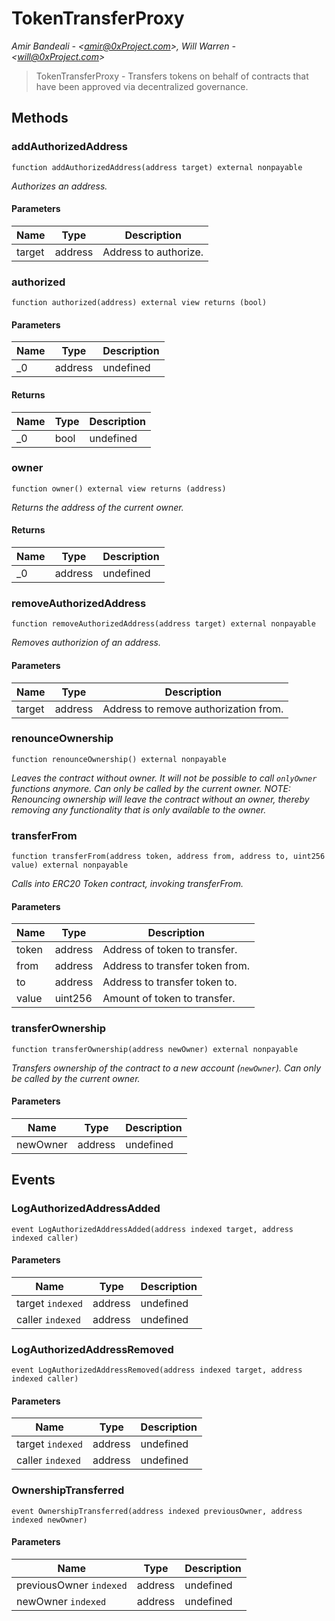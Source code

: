 # TokenTransferProxy

*Amir Bandeali - &lt;amir@0xProject.com&gt;, Will Warren - &lt;will@0xProject.com&gt;*

> TokenTransferProxy - Transfers tokens on behalf of contracts that have been approved via decentralized governance.





## Methods

### addAuthorizedAddress

```solidity
function addAuthorizedAddress(address target) external nonpayable
```



*Authorizes an address.*

#### Parameters

| Name | Type | Description |
|---|---|---|
| target | address | Address to authorize. |

### authorized

```solidity
function authorized(address) external view returns (bool)
```





#### Parameters

| Name | Type | Description |
|---|---|---|
| _0 | address | undefined |

#### Returns

| Name | Type | Description |
|---|---|---|
| _0 | bool | undefined |

### owner

```solidity
function owner() external view returns (address)
```



*Returns the address of the current owner.*


#### Returns

| Name | Type | Description |
|---|---|---|
| _0 | address | undefined |

### removeAuthorizedAddress

```solidity
function removeAuthorizedAddress(address target) external nonpayable
```



*Removes authorizion of an address.*

#### Parameters

| Name | Type | Description |
|---|---|---|
| target | address | Address to remove authorization from. |

### renounceOwnership

```solidity
function renounceOwnership() external nonpayable
```



*Leaves the contract without owner. It will not be possible to call `onlyOwner` functions anymore. Can only be called by the current owner. NOTE: Renouncing ownership will leave the contract without an owner, thereby removing any functionality that is only available to the owner.*


### transferFrom

```solidity
function transferFrom(address token, address from, address to, uint256 value) external nonpayable
```



*Calls into ERC20 Token contract, invoking transferFrom.*

#### Parameters

| Name | Type | Description |
|---|---|---|
| token | address | Address of token to transfer. |
| from | address | Address to transfer token from. |
| to | address | Address to transfer token to. |
| value | uint256 | Amount of token to transfer. |

### transferOwnership

```solidity
function transferOwnership(address newOwner) external nonpayable
```



*Transfers ownership of the contract to a new account (`newOwner`). Can only be called by the current owner.*

#### Parameters

| Name | Type | Description |
|---|---|---|
| newOwner | address | undefined |



## Events

### LogAuthorizedAddressAdded

```solidity
event LogAuthorizedAddressAdded(address indexed target, address indexed caller)
```





#### Parameters

| Name | Type | Description |
|---|---|---|
| target `indexed` | address | undefined |
| caller `indexed` | address | undefined |

### LogAuthorizedAddressRemoved

```solidity
event LogAuthorizedAddressRemoved(address indexed target, address indexed caller)
```





#### Parameters

| Name | Type | Description |
|---|---|---|
| target `indexed` | address | undefined |
| caller `indexed` | address | undefined |

### OwnershipTransferred

```solidity
event OwnershipTransferred(address indexed previousOwner, address indexed newOwner)
```





#### Parameters

| Name | Type | Description |
|---|---|---|
| previousOwner `indexed` | address | undefined |
| newOwner `indexed` | address | undefined |




